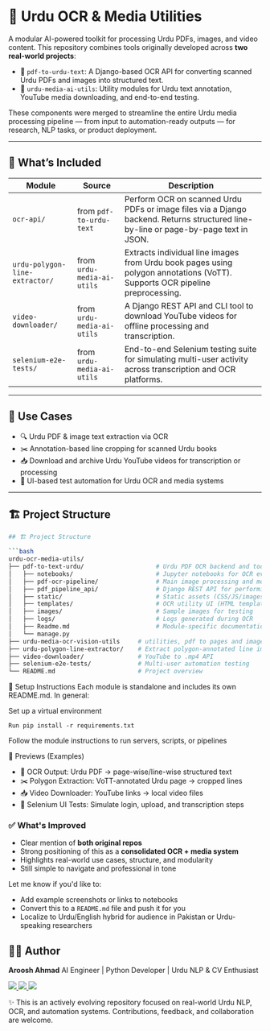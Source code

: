 # 🧾 Urdu OCR & Media Utilities

A modular AI-powered toolkit for processing Urdu PDFs, images, and video content. This repository combines tools originally developed across **two real-world projects**:

- 📄 `pdf-to-urdu-text`: A Django-based OCR API for converting scanned Urdu PDFs and images into structured text.
- 🧪 `urdu-media-ai-utils`: Utility modules for Urdu text annotation, YouTube media downloading, and end-to-end testing.

These components were merged to streamline the entire Urdu media processing pipeline — from input to automation-ready outputs — for research, NLP tasks, or product deployment.

---

## 🧠 What’s Included

| Module | Source | Description |
|--------|--------|-------------|
| `ocr-api/` | from `pdf-to-urdu-text` | Perform OCR on scanned Urdu PDFs or image files via a Django backend. Returns structured line-by-line or page-by-page text in JSON. |
| `urdu-polygon-line-extractor/` | from `urdu-media-ai-utils` | Extracts individual line images from Urdu book pages using polygon annotations (VoTT). Supports OCR pipeline preprocessing. |
| `video-downloader/` | from `urdu-media-ai-utils` | A Django REST API and CLI tool to download YouTube videos for offline processing and transcription. |
| `selenium-e2e-tests/` | from `urdu-media-ai-utils` | End-to-end Selenium testing suite for simulating multi-user activity across transcription and OCR platforms. |

---

## 🚀 Use Cases

- 🔍 Urdu PDF & image text extraction via OCR
- ✂️ Annotation-based line cropping for scanned Urdu books
- 📥 Download and archive Urdu YouTube videos for transcription or processing
- 🧪 UI-based test automation for Urdu OCR and media systems

---

## 🏗 Project Structure

```bash
## 🏗 Project Structure

```bash
urdu-ocr-media-utils/
├── pdf-to-text-urdu/                    # Urdu PDF OCR backend and tools
│   ├── notebooks/                       # Jupyter notebooks for OCR evaluation and testing
│   ├── pdf-ocr-pipeline/                # Main image processing and model inference code
│   ├── pdf_pipeline_api/                # Django REST API for performing OCR
│   ├── static/                          # Static assets (CSS/JS/images for frontend)
│   ├── templates/                       # OCR utility UI (HTML templates)
│   ├── images/                          # Sample images for testing
│   ├── logs/                            # Logs generated during OCR
│   ├── Readme.md                        # Module-specific documentation
│   └── manage.py
├── urdu-media-ocr-vision-utils     # utilities, pdf to pages and images and more
├── urdu-polygon-line-extractor/    # Extract polygon-annotated line images
├── video-downloader/               # YouTube to .mp4 API
├── selenium-e2e-tests/             # Multi-user automation testing
└── README.md                       # Project overview

```

🔧 Setup Instructions
Each module is standalone and includes its own README.md.
In general:

Set up a virtual environment

```
Run pip install -r requirements.txt
```
Follow the module instructions to run servers, scripts, or pipelines

📸 Previews (Examples)
- 🧾 OCR Output: Urdu PDF → page-wise/line-wise structured text
- ✂️ Polygon Extraction: VoTT-annotated Urdu page → cropped lines
- 📥 Video Downloader: YouTube links → local video files
- 🧪 Selenium UI Tests: Simulate login, upload, and transcription steps

### ✅ What's Improved
- Clear mention of **both original repos**
- Strong positioning of this as a **consolidated OCR + media system**
- Highlights real-world use cases, structure, and modularity
- Still simple to navigate and professional in tone

Let me know if you'd like to:
- Add example screenshots or links to notebooks
- Convert this to a `README.md` file and push it for you
- Localize to Urdu/English hybrid for audience in Pakistan or Urdu-speaking researchers

## 👨‍💻 Author
**Aroosh Ahmad**
AI Engineer | Python Developer | Urdu NLP & CV Enthusiast

<p align="left"> <a href="https://linkedin.com/in/arooshahmad-data"> <img src="https://img.shields.io/badge/LinkedIn-0077B5?style=flat&logo=linkedin&logoColor=white" /> </a> <a href="https://github.com/arooshahmad-data"> <img src="https://img.shields.io/badge/GitHub-181717?style=flat&logo=github&logoColor=white" /> </a> <a href="https://www.kaggle.com/arooshahmad"> <img src="https://img.shields.io/badge/Kaggle-20BEFF?style=flat&logo=kaggle&logoColor=white" /> </a> </p>

✨ This is an actively evolving repository focused on real-world Urdu NLP, OCR, and automation systems.
Contributions, feedback, and collaboration are welcome.




